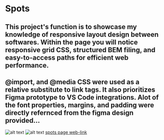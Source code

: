 # Spots

## This project's function is to showcase my knowledge of responsive layout design between softwares. Within the page you will notice responsive grid CSS, structured BEM filing, and easy-to-access paths for efficient web performance.

## @import, and @media CSS were used as a relative substitute to link tags. It also prioritizes Figma prototype to VS Code integrations. Alot of the font properties, margins, and padding were directly refernced from the figma design provided...

![alt text](http://url/to/Screenshot2025-03-20134023.png)
![alt text](http://url/to/Screenshot2025-03-20134033.png)
[spots page web-link](https://simehale.github.io/se_project_spots/)
